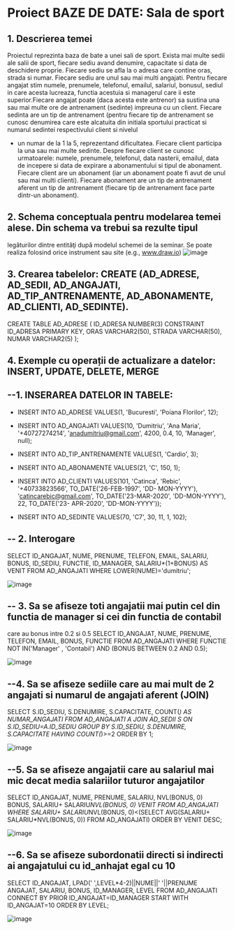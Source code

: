 # Proiect BAZE DE DATE: Sala de sport
## 1. Descrierea temei 
Proiectul reprezinta baza de bate a unei sali de sport.
Exista mai multe sedii ale salii de sport, fiecare sediu avand denumire, capacitate si data de
deschidere proprie. Fiecare sediu se afla la o adresa care contine oras, strada si numar. Fiecare
sediu are unul sau mai multi angajati.
Pentru fiecare angajat stim numele, prenumele, telefonul, emailul, salariul, bonusul, sediul in
care acesta lucreaza, functia acestuia si managerul care ii este superior.Fiecare angajat poate
(daca acesta este antrenor) sa sustina una sau mai multe ore de antrenament (sedinte) impreuna
cu un client.
Fiecare sedinta are un tip de antrenament (pentru fiecare tip de antrenament se cunosc denumirea
care este alcatuita din initiala sportului practicat si numarul sedintei respectivului client si nivelul
- un numar de la 1 la 5, reprezentand dificultatea.
Fiecare client participa la una sau mai multe sedinte. Despre fiecare client se cunosc urmatoarele:
numele, prenumele, telefonul, data nasterii, emailul, data de incepere si data de expirare a
abonamentului si tipul de abonament. Fiecare client are un abonament (iar un abonament poate fi
avut de unul sau mai multi clienti).
Fiecare abonament are un tip de antrenament aferent un tip de antrenament (fiecare tip de
antrenament face parte dintr-un abonament).

## 2. Schema conceptuala pentru modelarea temei alese. Din schema va trebui sa rezulte tipul
legăturilor dintre entităţi după modelul schemei de la seminar. Se poate realiza folosind
orice instrument sau site (e.g., www.draw.io)
![image](https://github.com/dumitriu-ana/Proiect_Baze_de_Date_Sala/assets/72306782/4081e7c7-d58d-49ab-b9bd-5a6006b2f5a6)


## 3. Crearea tabelelor: CREATE (AD_ADRESE, AD_SEDII, AD_ANGAJATI, AD_TIP_ANTRENAMENTE, AD_ABONAMENTE, AD_CLIENTI, AD_SEDINTE).
CREATE TABLE AD_ADRESE
(
ID_ADRESA NUMBER(3) CONSTRAINT ID_ADRESA PRIMARY KEY,
ORAS VARCHAR2(50),
STRADA VARCHAR(50),
NUMAR VARCHAR2(5)
);



## 4. Exemple cu operații de actualizare a datelor: INSERT, UPDATE, DELETE, MERGE
## --1. INSERAREA DATELOR IN TABELE:
- INSERT INTO AD_ADRESE VALUES(1, 'Bucuresti', 'Poiana Florilor', 12);

- INSERT INTO AD_ANGAJATI VALUES(10, 'Dumitriu', 'Ana Maria', '+40727274214', 'anadumitriu@gmail.com',
4200, 0.4, 10, 'Manager', null);

- INSERT INTO AD_TIP_ANTRENAMENTE VALUES(1, 'Cardio', 3);

- INSERT INTO AD_ABONAMENTE VALUES(21, 'C', 150, 1);

- INSERT INTO AD_CLIENTI VALUES(101, 'Catinca', 'Rebic', '+40733823566', TO_DATE('26-FEB-1997', 'DD-
MON-YYYY'), 'catincarebic@gmail.com', TO_DATE('23-MAR-2020', 'DD-MON-YYYY'), 22, TO_DATE('23-
APR-2020', 'DD-MON-YYYY'));

- INSERT INTO AD_SEDINTE VALUES(70, 'C7', 30, 11, 1, 102);


## -- 2. Interogare 
SELECT ID_ANGAJAT, NUME, PRENUME, TELEFON, EMAIL, SALARIU, BONUS, ID_SEDIU, FUNCTIE,
ID_MANAGER, SALARIU*(1+BONUS) AS VENIT
FROM AD_ANGAJATI
WHERE LOWER(NUME)='dumitriu';

![image](https://github.com/dumitriu-ana/Proiect_Baze_de_Date_Sala/assets/72306782/b2cd8d94-02be-46c2-b1d5-2e23bece7dd9)


## -- 3. Sa se afiseze toti angajatii mai putin cel din functia de manager si cei din functia de contabil
care au bonus intre 0.2 si 0.5
SELECT ID_ANGAJAT, NUME, PRENUME, TELEFON, EMAIL, BONUS, FUNCTIE
FROM AD_ANGAJATI
WHERE FUNCTIE NOT IN('Manager' , 'Contabil') AND (BONUS BETWEEN 0.2 AND 0.5);

![image](https://github.com/dumitriu-ana/Proiect_Baze_de_Date_Sala/assets/72306782/be917cc8-415d-4629-ae70-5fac7eebcda1)


## --4. Sa se afiseze sediile care au mai mult de 2 angajati si numarul de angajati aferent (JOIN)
SELECT S.ID_SEDIU, S.DENUMIRE, S.CAPACITATE, COUNT(*) AS NUMAR_ANGAJATI
FROM AD_ANGAJATI A JOIN AD_SEDII S ON S.ID_SEDIU=A.ID_SEDIU
GROUP BY S.ID_SEDIU, S.DENUMIRE, S.CAPACITATE
HAVING COUNT(*)>=2
ORDER BY 1;

![image](https://github.com/dumitriu-ana/Proiect_Baze_de_Date_Sala/assets/72306782/29a481db-dc39-4d04-81cb-d4106695a60b)

## --5. Sa se afiseze angajatii care au salariul mai mic decat media salariilor tuturor angajatilor
SELECT ID_ANGAJAT, NUME, PRENUME, SALARIU, NVL(BONUS, 0) BONUS, SALARIU+
SALARIU*NVL(BONUS, 0) VENIT
FROM AD_ANGAJATI
WHERE SALARIU+ SALARIU*NVL(BONUS, 0)<(SELECT AVG(SALARIU+ SALARIU*NVL(BONUS, 0))
FROM AD_ANGAJATI)
ORDER BY VENIT DESC;

![image](https://github.com/dumitriu-ana/Proiect_Baze_de_Date_Sala/assets/72306782/a32c7c49-83a5-4fdc-9036-feefe83c9666)

## --6. Sa se afiseze subordonatii directi si indirecti ai angajatului cu id_anhajat egal cu 10
SELECT ID_ANGAJAT, LPAD(' ',LEVEL*4-2)||NUME||' '||PRENUME ANGAJAT,
SALARIU, BONUS, ID_MANAGER, LEVEL FROM AD_ANGAJATI
CONNECT BY PRIOR ID_ANGAJAT=ID_MANAGER
START WITH ID_ANGAJAT=10
ORDER BY LEVEL;

![image](https://github.com/dumitriu-ana/Proiect_Baze_de_Date_Sala/assets/72306782/e296cf6f-1679-41c6-a0a5-7f6dfd131deb)

